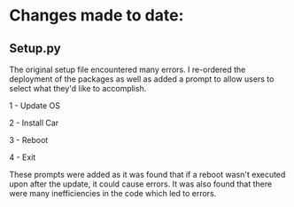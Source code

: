 # Changes made to date:
## Setup.py
The original setup file encountered many errors.  I re-ordered the deployment of the packages as well as added a prompt to allow users to select what they'd like to accomplish.


1 - Update OS

2 - Install Car

3 - Reboot

4 - Exit


These prompts were added as it was found that if a reboot wasn't executed upon after the update, it could cause errors.  It was also found that there were many inefficiencies in the code which led to errors.
